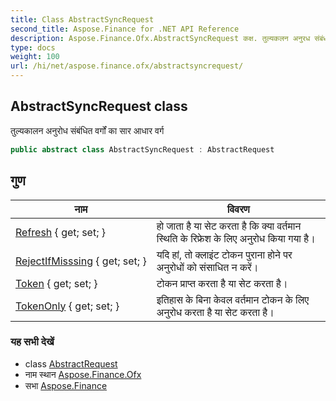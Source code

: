 ```yaml
---
title: Class AbstractSyncRequest
second_title: Aspose.Finance for .NET API Reference
description: Aspose.Finance.Ofx.AbstractSyncRequest कक्ष. तुल्यकलन अनुरध संबंधत वर्गं क सर आधर वर्ग
type: docs
weight: 100
url: /hi/net/aspose.finance.ofx/abstractsyncrequest/
---
```

## AbstractSyncRequest class

तुल्यकालन अनुरोध संबंधित वर्गों का सार आधार वर्ग

```csharp
public abstract class AbstractSyncRequest : AbstractRequest
```

## गुण

| नाम | विवरण |
| --- | --- |
| [Refresh](../../aspose.finance.ofx/abstractsyncrequest/refresh/) { get; set; } | हो जाता है या सेट करता है कि क्या वर्तमान स्थिति के रिफ्रेश के लिए अनुरोध किया गया है। |
| [RejectIfMisssing](../../aspose.finance.ofx/abstractsyncrequest/rejectifmisssing/) { get; set; } | यदि हां, तो क्लाइंट टोकन पुराना होने पर अनुरोधों को संसाधित न करें। |
| [Token](../../aspose.finance.ofx/abstractsyncrequest/token/) { get; set; } | टोकन प्राप्त करता है या सेट करता है। |
| [TokenOnly](../../aspose.finance.ofx/abstractsyncrequest/tokenonly/) { get; set; } | इतिहास के बिना केवल वर्तमान टोकन के लिए अनुरोध करता है या सेट करता है। |

### यह सभी देखें

* class [AbstractRequest](../abstractrequest/)
* नाम स्थान [Aspose.Finance.Ofx](../../aspose.finance.ofx/)
* सभा [Aspose.Finance](../../)


